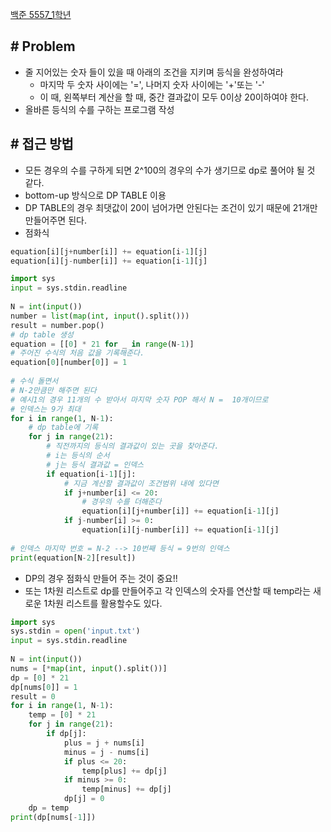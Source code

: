 [백준 5557_1학년](https://www.acmicpc.net/problem/5557)


## **# Problem**
- 줄 지어있는 숫자 들이 있을 때 아래의 조건을 지키며 등식을 완성하여라
	- 마지막 두 숫자 사이에는 '=', 나머지 숫자 사이에는 '+'또는 '-'
	- 이 때, 왼쪽부터 계산을 할 때, 중간 결과값이 모두 0이상 20이하여야 한다.
- 올바른 등식의 수를 구하는 프로그램 작성



## **# 접근 방법**

- 모든 경우의 수를 구하게 되면 2^100의 경우의 수가 생기므로 dp로 풀어야 될 것 같다.
- bottom-up 방식으로 DP TABLE 이용
- DP TABLE의 경우 최댓값이 20이 넘어가면 안된다는 조건이 있기 때문에 21개만 만들어주면 된다.
- 점화식 

```python
equation[i][j+number[i]] += equation[i-1][j]  
equation[i][j-number[i]] += equation[i-1][j]
```

```python
import sys  
input = sys.stdin.readline  
  
N = int(input())  
number = list(map(int, input().split()))  
result = number.pop()  
# dp table 생성  
equation = [[0] * 21 for _ in range(N-1)]  
# 주어진 수식의 처음 값을 기록해준다.  
equation[0][number[0]] = 1  
  
# 수식 돌면서  
# N-2만큼만 해주면 된다  
# 예시1의 경우 11개의 수 받아서 마지막 숫자 POP 해서 N =  10개이므로  
# 인덱스는 9가 최대  
for i in range(1, N-1):  
    # dp table에 기록  
    for j in range(21):  
        # 직전까지의 등식의 결과값이 있는 곳을 찾아준다.  
        # i는 등식의 순서        
        # j는 등식 결과값 = 인덱스        
        if equation[i-1][j]:  
            # 지금 계산할 결과값이 조건범위 내에 있다면  
            if j+number[i] <= 20:  
                # 경우의 수를 더해준다  
                equation[i][j+number[i]] += equation[i-1][j]  
            if j-number[i] >= 0:  
                equation[i][j-number[i]] += equation[i-1][j]  
  
# 인덱스 마지막 번호 = N-2 --> 10번째 등식 = 9번의 인덱스  
print(equation[N-2][result])
```


- DP의 경우 점화식 만들어 주는 것이 중요!!
- 또는 1차원 리스트로 dp를 만들어주고 각 인덱스의 숫자를 연산할 때 temp라는 새로운 1차원 리스트를 활용할수도 있다.

```python
import sys  
sys.stdin = open('input.txt')  
input = sys.stdin.readline  
  
N = int(input())  
nums = [*map(int, input().split())]  
dp = [0] * 21  
dp[nums[0]] = 1  
result = 0  
for i in range(1, N-1):  
    temp = [0] * 21  
    for j in range(21):  
        if dp[j]:  
            plus = j + nums[i]  
            minus = j - nums[i]  
            if plus <= 20:  
                temp[plus] += dp[j]  
            if minus >= 0:  
                temp[minus] += dp[j]  
            dp[j] = 0  
    dp = temp  
print(dp[nums[-1]])
```